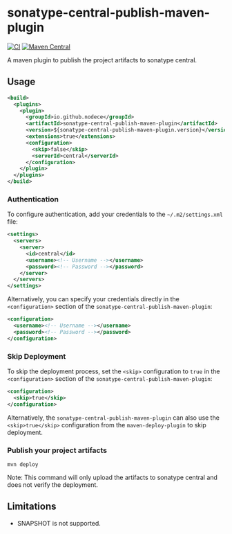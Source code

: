# sonatype-central-publish-maven-plugin

[![CI](https://github.com/nodece/sonatype-central-publish-maven-plugin/actions/workflows/main.yml/badge.svg)](https://github.com/nodece/sonatype-central-publish-maven-plugin/actions/workflows/main.yml)
[![Maven Central](https://img.shields.io/maven-central/v/io.github.nodece/sonatype-central-publish-maven-plugin?label=Maven%20Central)](https://search.maven.org/artifact/io.github.nodece/sonatype-central-publish-maven-plugin)

A maven plugin to publish the project artifacts to sonatype central.

## Usage

```xml
<build>
  <plugins>
    <plugin>
      <groupId>io.github.nodece</groupId>
      <artifactId>sonatype-central-publish-maven-plugin</artifactId>
      <version>${sonatype-central-publish-maven-plugin.version}</version>
      <extensions>true</extensions>
      <configuration>
        <skip>false</skip>
        <serverId>central</serverId>
      </configuration>
    </plugin>
  </plugins>
</build>
```

### Authentication

To configure authentication, add your credentials to the `~/.m2/settings.xml` file:

```xml
<settings>
  <servers>
    <server>
      <id>central</id>
      <username><!-- Username --></username>
      <password><!-- Password --></password>
    </server>
  </servers>
</settings>
```

Alternatively, you can specify your credentials directly in the `<configuration>` section of the `sonatype-central-publish-maven-plugin`:

```xml
<configuration>
  <username><!-- Username --></username>
  <password><!-- Password --></password>
</configuration>
```

### Skip Deployment

To skip the deployment process, set the `<skip>` configuration to `true` in the `<configuration>` section of the `sonatype-central-publish-maven-plugin`:

```xml
<configuration>
  <skip>true</skip>
</configuration>
```

Alternatively, the `sonatype-central-publish-maven-plugin` can also use the `<skip>true</skip>` configuration from the `maven-deploy-plugin` to skip deployment.

### Publish your project artifacts

```shell
mvn deploy
```

Note: This command will only upload the artifacts to sonatype central and does not verify the deployment.

## Limitations

- SNAPSHOT is not supported.
